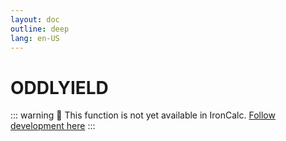 ```yaml
---
layout: doc
outline: deep
lang: en-US
---
```


# ODDLYIELD

::: warning
🚧 This function is not yet available in IronCalc.
[Follow development here](https://github.com/ironcalc/IronCalc/labels/Functions)
:::